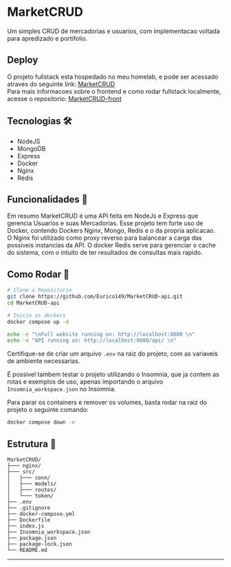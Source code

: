 # MarketCRUD
Um simples CRUD de mercadorias e usuarios, com implementacao voltada para apredizado e portifolio.

## Deploy
O projeto fullstack esta hospedado no meu homelab, e pode ser acessado atraves do seguinte link: [MarketCRUD](https://mc.euricopersonal.info/) <br>
Para mais informacoes sobre o frontend e como rodar fullstack localmente, acesse o repositorio: [MarketCRUD-front](https://github.com/Eurico149/MarketCRUD-front.git)

## Tecnologias 🛠
<ul>
    <li>NodeJS</li>
    <li>MongoDB</li>
    <li>Express</li>
    <li>Docker</li>
    <li>Nginx</li>
    <li>Redis</li>
</ul>

## Funcionalidades 📌
Em resumo MarketCRUD é uma API feita em NodeJs e Express que gerencia Usuarios e suas Mercadorias.
Esse projeto tem forte uso de Docker, contendo Dockers Nginx, Mongo, Redis
e o da propria aplicacao. <br>
O Nginx foi utilizado como proxy reverso para balancear a carga das possiveis instancias da API.
O docker Redis serve para gerenciar o cache do sistema, com o intuito de ter resultados de consultas mais rapido.

## Como Rodar 🚀
``` sh
# Clone o Repositorio
git clone https://github.com/Eurico149/MarketCRUD-api.git
cd MarketCRUD-api

# Inicie os dockers
docker compose up -d

echo -e "\nFull website running on: http://localhost:8080 \n"
echo -e "API running on: http://localhost:8080/api/ \n"
```

Certifique-se de criar um arquivo `.env` na raiz do projeto, com as variaveis de ambiente necessarias.

É possivel tambem testar o projeto utilizando o Insomnia, que ja contem as rotas e exemplos de uso, apenas 
importando o arquivo `Insomnia_workspace.json` no Insomnia.

Para parar os containers e remover os volumes, basta rodar na raiz do projeto o seguinte comando:
``` sh
docker compose down -v
```

## Estrutura 📁
```
MarketCRUD/
├─── nginx/
├─── src/
│   ├─── conn/
│   ├─── models/
│   ├─── routes/
│   └─── token/
├── .env
├── .gitignore
├── docker-compose.yml
├── Dockerfile
├── index.js
├── Insomnia_workspace.json
├── package.json
├── package-lock.json
└── README.md
```
<hr>
